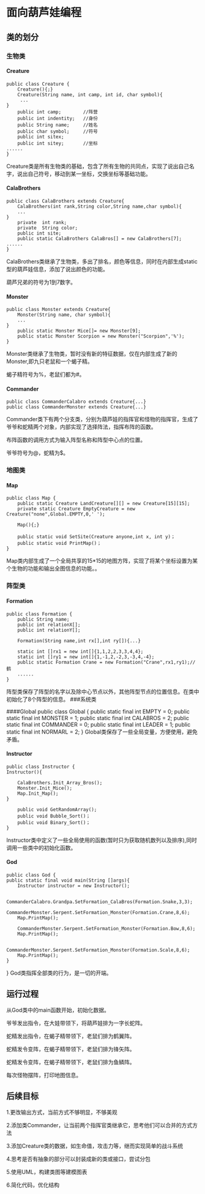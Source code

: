 # **面向葫芦娃编程**

## 类的划分


### 生物类

#### Creature
    public class Creature {
    	Creature(){;}
    	Creature(String name, int camp, int id, char symbol){
   		 ...
    }
    	public int camp;		//阵营
    	public int indentity;	//身份
    	public String name;		//姓名
    	public char symbol;		//符号
    	public int sitex;		
    	public int sitey;		//坐标
	......
    }
Creature类是所有生物类的基础，包含了所有生物的共同点，实现了说出自己名字，说出自己符号，移动到某一坐标，交换坐标等基础功能。
#### CalaBrothers

    public class CalaBrothers extends Creature{
		CalaBrothers(int rank,String color,String name,char symbol){
		...
	}
		private  int rank;
    	private  String color;
    	public int site;
    	public static CalaBrothers CalaBros[] = new CalaBrothers[7];
	......
	}
CalaBrothers类继承了生物类，多出了排名，颜色等信息，同时在内部生成static型的葫芦娃信息，添加了说出颜色的功能。

葫芦兄弟的符号为1到7数字。
#### Monster
    public class Monster extends Creature{
    	Monster(String name, char symbol){
		...
	}
		public static Monster Mice[]= new Monster[9];
    	public static Monster Scorpion = new Monster("Scorpion",'%');
	}
Monster类继承了生物类，暂时没有新的特征数据，仅在内部生成了新的Monster,即九只老鼠和一个蝎子精。

蝎子精符号为%，老鼠们都为#。
#### Commander
	public class CommanderCalabro extends Creature{...}
	public class CommanderMonster extends Creature{...}
Commander类下有两个分支类，分别为葫芦娃的指挥官和怪物的指挥官，生成了爷爷和蛇精两个对象，内部实现了选择阵法，指挥布阵的函数。

布阵函数的调用方式为输入阵型名称和阵型中心点的位置。

爷爷符号为@，蛇精为$。
### 地图类

#### Map
	public class Map {
	    public static Creature LandCreature[][] = new Creature[15][15];
    	private static Creature EmptyCreature = new Creature("none",Global.EMPTY,0,' ');
    	
		Map(){;}

		public static void SetSite(Creature anyone,int x, int y)；
		public static void PrintMap()；
	}
Map类内部生成了一个全局共享的15*15的地图方阵，实现了将某个坐标设置为某个生物的功能和输出全图信息的功能。。

### 阵型类

#### Formation
	public class Formation {
    	public String name;
    	public int relationX[];
    	public int relationY[];
		
		Formation(String name,int rx[],int ry[]){...}

		static int []rx1 = new int[]{1,1,2,2,3,3,4,4};
    	static int []ry1 = new int[]{1,-1,2,-2,3,-3,4,-4};
   	 	public static Formation Crane = new Formation("Crane",rx1,ry1);//鹤
		......
	}
阵型类保存了阵型的名字以及除中心节点以外，其他阵型节点的位置信息。在类中初始化了8个阵型的信息。
###系统类

####Global
	public class Global {
    	public static final int EMPTY = 0;
    	public static final int MONSTER = 1;
    	public static final int CALABROS = 2;
    	public static final int COMMANDER = 0;
    	public static final int LEADER = 1;
    	public static final int NORMARL = 2;
	}
Global类保存了一些全局变量，方便使用，避免矛盾。
#### Instructor
	public class Instructor {
    Instructor(){

        CalaBrothers.Init_Array_Bros();
        Monster.Init_Mice();
        Map.Init_Map();
	}

		public void GetRandomArray();
		public void Bubble_Sort()；
		public void Binary_Sort()；
    }
Instructor类中定义了一些全局使用的函数(暂时只为获取随机数列以及排序),同时调用一些类中的初始化函数。
#### God
	public class God {
    public static final void main(String []args){
        Instructor instructor = new Instructor();

        CommanderCalabro.Grandpa.SetFormation_CalaBros(Formation.Snake,3,3);
        CommanderMonster.Serpent.SetFormation_Monster(Formation.Crane,8,6);
        Map.PrintMap();

        CommanderMonster.Serpent.SetFormation_Monster(Formation.Bow,8,6);
        Map.PrintMap();

        CommanderMonster.Serpent.SetFormation_Monster(Formation.Scale,8,6);
        Map.PrintMap();
    }
}
God类指挥全部类的行为，是一切的开端。
## 运行过程
从God类中的main函数开始，初始化数据。

爷爷发出指令，在大娃带领下，将葫芦娃排为一字长蛇阵。

蛇精发出指令，在蝎子精带领下，老鼠们排为鹤翼阵。



蛇精发令变阵，在蝎子精带领下，老鼠们排为锋矢阵。

蛇精发令变阵，在蝎子精带领下，老鼠们排为鱼鳞阵。

每次怪物摆阵，打印地图信息。
## 后续目标
1.更改输出方式，当前方式不够明显，不够美观

2.添加类Commander，让当前两个指挥官类继承它，思考他们可以合并的方式方法

3.添加Creature类的数据，如生命值，攻击力等，继而实现简单的战斗系统

4.思考是否有抽象的部分可以封装成新的类或接口，尝试分包

5.使用UML，构建类图等建模图表

6.简化代码，优化结构

